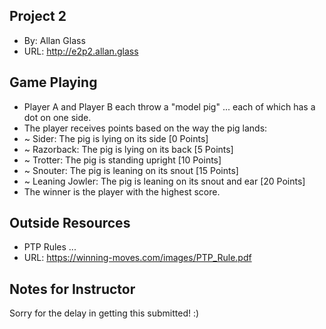 ## Project 2
+ By: Allan Glass
+ URL: <http://e2p2.allan.glass>

## Game Playing
+ Player A and Player B each throw a "model pig" ... each of which has a dot on one side.
+ The player receives points based on the way the pig lands:
+ ~ Sider: The pig is lying on its side [0 Points]
+ ~ Razorback: The pig is lying on its back [5 Points]
+ ~ Trotter: The pig is standing upright [10 Points]
+ ~ Snouter: The pig is leaning on its snout [15 Points]
+ ~ Leaning Jowler: The pig is leaning on its snout and ear [20 Points]
+ The winner is the player with the highest score.

## Outside Resources
+ PTP Rules ...
+ URL: <https://winning-moves.com/images/PTP_Rule.pdf>

## Notes for Instructor
Sorry for the delay in getting this submitted! :)